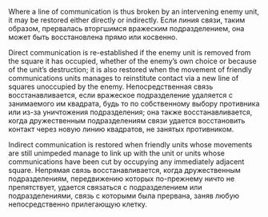 
Where a line of communication is thus broken by an intervening enemy unit, it may be restored either directly or indirectly.
Если линия связи, таким образом, прервалась вторгшимся вражеским подразделением, она может быть восстановлена прямо или косвенно.

Direct communication is re-established if the enemy unit is removed from the square it has occupied, whether of the enemy’s own choice or because of the unit’s destruction; it is also restored when the movement of friendly communications units manages to reinstitute contact via a new line of squares unoccupied by the enemy.
Непосредственная связь восстанавливается, если вражеское подразделение удаляется с занимаемого им квадрата, будь то по собственному выбору противника или из-за уничтожения подразделения; она также восстанавливается, когда дружественным подразделениям связи удается восстановить контакт через новую линию квадратов, не занятых противником.

Indirect communication is restored when friendly units whose movements are still unimpeded manage to link up with the unit or units whose communications have been cut by occupying any immediately adjacent square.
Непрямая связь восстанавливается, когда дружественным подразделениям, передвижению которых по-прежнему ничто не препятствует, удается связаться с подразделением или подразделениями, связь с которыми была прервана, заняв любую непосредственно прилегающую клетку.
